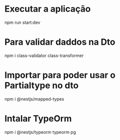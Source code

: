 # Executar a aplicação

npm run start:dev

# Para validar daddos na Dto

npm i class-validator class-transformer

# Importar para poder usar o Partialtype no dto

npm i @nestjs/mapped-types

# Intalar TypeOrm

npm i @nestjs/typeorm typeorm pg
